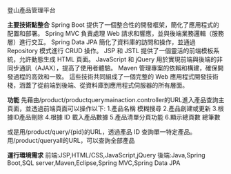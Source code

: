 登山產品管理平台

**主要技術點整合**
Spring Boot 提供了一個整合性的開發框架，簡化了應用程式的配置和部署。
Spring MVC 負責處理 Web 請求和響應，並與後端業務邏輯（服務層）進行交互。
Spring Data JPA 簡化了資料庫的訪問和操作，並通過 Repository 模式進行 CRUD 操作。
JSP 和 JSTL 提供了一個靈活的前端模板系統，允許動態生成 HTML 頁面。
JavaScript 和 jQuery 用於實現前端與後端的非同步通訊（AJAX），提高了使用者體驗。
Maven 管理專案的依賴和構建，確保開發過程的高效和一致。
這些技術共同組成了一個完整的 Web 應用程式開發技術棧，涵蓋了從前端到後端、從資料庫到應用程式伺服器的所有層面。

**功能**
先藉由/product/productquerymainaction.controller的URL進入產品查詢主頁面，並透過前端頁面可以操作以下:
1.產品名稱 模糊搜尋
2.產品創建或更新
3.根據ID產品刪除
4.根據 ID 載入產品數據
5.產品清單分頁功能
6.顯示總頁數 總筆數

或是用/product/query/{pid}的URL，透過產品 ID 查詢單一特定產品。 用/product/queryall的URL，可以查詢全部產品

**運行環境需求**
前端:JSP,HTML/CSS,JavaScript,jQuery
後端:Java,Spring Boot,SQL server,Maven,Eclipse,Spring MVC,Spring Data JPA

